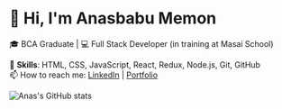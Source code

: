 # 👋 Hi, I'm Anasbabu Memon

🎓 BCA Graduate | 💻 Full Stack Developer (in training at Masai School)

🌱 **Skills**: HTML, CSS, JavaScript, React, Redux,  Node.js,   Git, GitHub  
📫 How to reach me: [LinkedIn](https://www.linkedin.com/in/anasbabu-meman-0004ba33a/) | [Portfolio](https://anasprotfoliosite.netlify.app/)

![Anas's GitHub stats](https://github-readme-stats.vercel.app/api?username=imanasmeman&show_icons=true&theme=radical)
